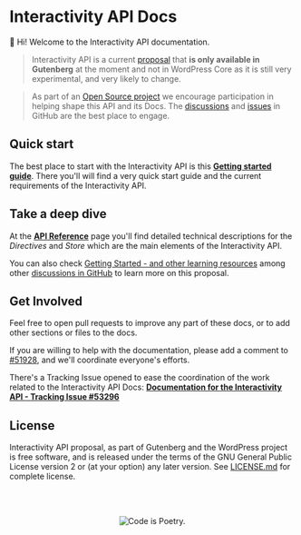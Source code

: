 # Interactivity API Docs

👋 Hi! Welcome to the Interactivity API documentation.


> Interactivity API is a current [proposal](https://make.wordpress.org/core/2023/03/30/proposal-the-interactivity-api-a-better-developer-experience-in-building-interactive-blocks/) that **is only available in Gutenberg** at the moment and not in WordPress Core as it is still very experimental, and very likely to change.

> As part of an [Open Source project](https://developer.wordpress.org/block-editor/explanations/faq/#the-gutenberg-project) we encourage participation in helping shape this API and its Docs. The [discussions](https://github.com/WordPress/gutenberg/discussions/categories/interactivity-api) and [issues](https://github.com/WordPress/gutenberg/labels/%5BFeature%5D%20Interactivity%20API) in GitHub are the best place to engage.


## Quick start

The best place to start with the Interactivity API is this [**Getting started guide**](1-getting-started.md). There you'll will find a very quick start guide and the current requirements of the Interactivity API.

## Take a deep dive

At the [**API Reference**](1-getting-started.md) page you'll find detailed technical descriptions for the *Directives* and *Store* which are the main elements of the Interactivity API.

You can also check [Getting Started - and other learning resources](https://github.com/WordPress/gutenberg/discussions/52894) among other [discussions in GitHub](https://github.com/WordPress/gutenberg/discussions/categories/interactivity-api) to learn more on this proposal.

## Get Involved

Feel free to open pull requests to improve any part of these docs, or to add other sections or files to the docs.

If you are willing to help with the documentation, please add a comment to [#51928](https://github.com/WordPress/gutenberg/discussions/51928), and we'll coordinate everyone's efforts.

There's a Tracking Issue opened to ease the coordination of the work related to the Interactivity API Docs: **[Documentation for the Interactivity API - Tracking Issue #53296](https://github.com/WordPress/gutenberg/issues/53296)**

## License

Interactivity API proposal, as part of Gutenberg and the WordPress project is free software, and is released under the terms of the GNU General Public License version 2 or (at your option) any later version. See [LICENSE.md](https://github.com/WordPress/gutenberg/blob/trunk/LICENSE.md) for complete license.

<br/><br/><p align="center"><img src="https://s.w.org/style/images/codeispoetry.png?1" alt="Code is Poetry." /></p>

